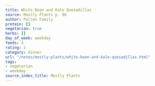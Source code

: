 ```yaml
---
title: White Bean and Kale Quesadillas
source: Mostly Plants p. 96
author: Pollen Family
protein: []
vegetarian: true
herbs: []
day_of_week: weekday
feeds: 4
rating: 2
category: dinner
url: "/notes/mostly-plants/white-bean-and-kale-quesadillas.html"
tags:
- vegetarian
- weekday
source_index_title: Mostly Plants
---
```



